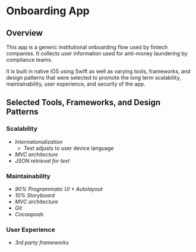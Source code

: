 # Onboarding App

## Overview
This app is a generic institutional onboarding flow used by fintech companies. It collects user information used for anti-money laundering by compliance teams. 

It is built in native iOS using Swift as well as varying tools, frameworks, and design patterns that were selected to promote the long term scalability, maintainability, user experience, and security of the app. 

## Selected Tools, Frameworks, and Design Patterns 
  
### Scalability
* *Internationalization* 
  * Text adjusts to user device language
* *MVC architecture*
* *JSON retrieval for text*

### Maintainability
* *90% Programmatic UI + Autolayout*
* *10% Storyboard*
* *MVC architecture*
* *Git*
* *Cocoapods*

### User Experience
* *3rd party frameworks*
